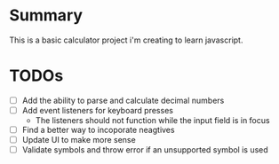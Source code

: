 # Summary 
This is a basic calculator project i'm creating to learn javascript. 

# TODOs
- [ ] Add the ability to parse and calculate decimal numbers
- [ ] Add event listeners for keyboard presses
  - The listeners should not function while the input field is in focus
- [ ] Find a better way to incoporate neagtives 
- [ ] Update UI to make more sense
- [ ] Validate symbols and throw error if an unsupported symbol is used